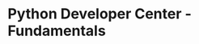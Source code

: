 <properties linkid="devnav-python-fundamentals" urlDisplayName="Fundamentals" headerExpose="" pageTitle="Windows Azure Python Fundamentals" metaKeywords="" footerExpose="" metaDescription="" umbracoNaviHide="0" disqusComments="1" />

# Python Developer Center - Fundamentals

<div chunk="../../../Shared/Chunks/fundamentals-landing.md" />